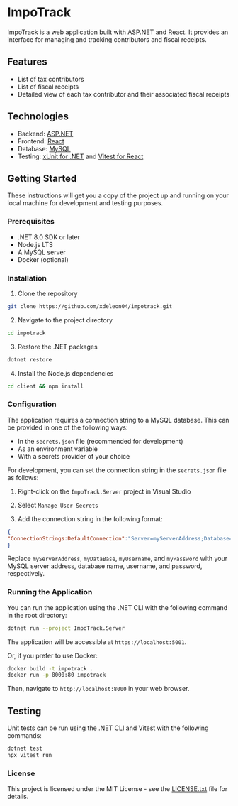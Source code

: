# ImpoTrack

ImpoTrack is a web application built with ASP.NET and React. It provides an interface for managing and tracking contributors and fiscal receipts.

## Features

- List of tax contributors
- List of fiscal receipts
- Detailed view of each tax contributor and their associated fiscal receipts

## Technologies

- Backend: [ASP.NET](https://dotnet.microsoft.com/apps/aspnet)
- Frontend: [React](https://reactjs.org/)
- Database: [MySQL](https://www.mysql.com/)
- Testing: [xUnit for .NET](https://xunit.net/) and [Vitest for React](https://vitest.dev/)

## Getting Started

These instructions will get you a copy of the project up and running on your local machine for development and testing purposes.

### Prerequisites

- .NET 8.0 SDK or later
- Node.js LTS
- A MySQL server
- Docker (optional)

### Installation

1.  Clone the repository

```bash
git clone https://github.com/xdeleon04/impotrack.git
```

2.  Navigate to the project directory

```bash
cd impotrack
```

3.  Restore the .NET packages

```bash
dotnet restore
```

4.  Install the Node.js dependencies

```bash
cd client && npm install
```

### Configuration

The application requires a connection string to a MySQL database. This can be provided in one of the following ways:

- In the `secrets.json` file (recommended for development)
- As an environment variable
- With a secrets provider of your choice

For development, you can set the connection string in the `secrets.json` file as follows:

1.  Right-click on the `ImpoTrack.Server` project in Visual Studio
    
2.  Select `Manage User Secrets`
    
3.  Add the connection string in the following format:
    

```JSON
{
"ConnectionStrings:DefaultConnection":"Server=myServerAddress;Database=myDataBase;Uid=myUsername;Pwd=myPassword;"
}
```

Replace `myServerAddress`, `myDataBase`, `myUsername`, and `myPassword` with your MySQL server address, database name, username, and password, respectively.

### Running the Application

You can run the application using the .NET CLI with the following command in the root directory:

```bash
dotnet run --project ImpoTrack.Server
```

The application will be accessible at `https://localhost:5001`.

Or, if you prefer to use Docker:

```bash
docker build -t impotrack .
docker run -p 8000:80 impotrack
```

Then, navigate to `http://localhost:8000` in your web browser.

## Testing

Unit tests can be run using the .NET CLI and Vitest with the following commands:

```bash
dotnet test
npx vitest run
```

### License

This project is licensed under the MIT License - see the [LICENSE.txt](LICENSE.txt) file for details.
